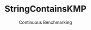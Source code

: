 ---
layout: docu
title: StringContainsKMP
subtitle: Continuous Benchmarking
selected: String
expanded: Benchmarking
benchmark: /individual_results/StringContainsKMP.html
---
